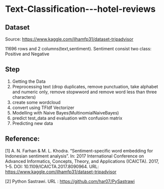 # Text-Classification---hotel-reviews

## Dataset

Source: https://www.kaggle.com/ilhamfp31/dataset-tripadvisor

11696 rows and 2 columns(text,sentiment). Sentiment consist two class: Positive and Negative

## Step

1. Getting the Data
2. Preprocessing text (drop duplicates, remove punctuation, take alphabet and numeric only, remove stopwword and remove word less than three characters)
3. create some wordcloud
4. convert using TFIdf Vectorizer
5. Modelling with Naive Bayes(MultinomialNaiveBayes)
6. predict test_data and evaluation with confusion matrix
7. Predicting new data

## Reference:

[1] A. N. Farhan & M. L. Khodra. “Sentiment-specific word embedding for Indonesian sentiment analysis”. In: 2017 International Conference on Advanced Informatics, Concepts, Theory, and Applications (ICAICTA). 2017, 1–5. DOI: 10.1109/ICAICTA.2017.8090964. URL: https://www.kaggle.com/ilhamfp31/dataset-tripadvisor

[2] Python Sastrawi. URL : https://github.com/har07/PySastrawi
